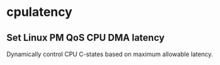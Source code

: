 # cpulatency

## Set Linux PM QoS CPU DMA latency

Dynamically control CPU C-states based on maximum allowable latency.
